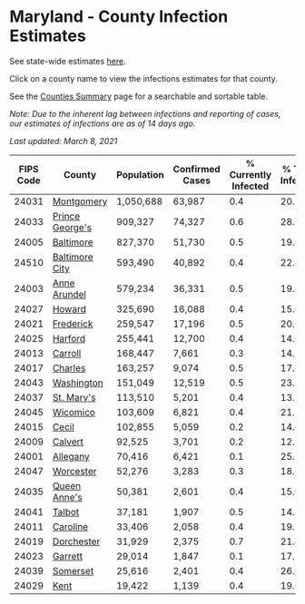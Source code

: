 # Maryland - County Infection Estimates

See state-wide estimates [here](/infections/us-md).

Click on a county name to view the infections estimates for that county.

See the [Counties Summary](/infections/summary-counties) page for a searchable and sortable table.

*Note: Due to the inherent lag between infections and reporting of cases, our estimates of infections are as of 14 days ago.*

*Last updated: March 8, 2021*

|   FIPS Code |                             County |   Population |   Confirmed Cases |   % Currently Infected |   % Total Infected |
|-------------|------------------------------------|--------------|-------------------|------------------------|--------------------|
|       24031 |           [Montgomery](montgomery) |    1,050,688 |            63,987 |                    0.4 |               20.7 |
|       24033 | [Prince George's](prince-george's) |      909,327 |            74,327 |                    0.6 |               28.6 |
|       24005 |             [Baltimore](baltimore) |      827,370 |            51,730 |                    0.5 |               19.9 |
|       24510 |   [Baltimore City](baltimore-city) |      593,490 |            40,892 |                    0.4 |               22.4 |
|       24003 |       [Anne Arundel](anne-arundel) |      579,234 |            36,331 |                    0.5 |               19.4 |
|       24027 |                   [Howard](howard) |      325,690 |            16,088 |                    0.4 |               15.6 |
|       24021 |             [Frederick](frederick) |      259,547 |            17,196 |                    0.5 |               20.6 |
|       24025 |                 [Harford](harford) |      255,441 |            12,700 |                    0.4 |               14.6 |
|       24013 |                 [Carroll](carroll) |      168,447 |             7,661 |                    0.3 |               14.2 |
|       24017 |                 [Charles](charles) |      163,257 |             9,074 |                    0.5 |               17.6 |
|       24043 |           [Washington](washington) |      151,049 |            12,519 |                    0.5 |               23.1 |
|       24037 |           [St. Mary's](st.-mary's) |      113,510 |             5,201 |                    0.4 |               13.7 |
|       24045 |               [Wicomico](wicomico) |      103,609 |             6,821 |                    0.4 |               21.1 |
|       24015 |                     [Cecil](cecil) |      102,855 |             5,059 |                    0.2 |               14.6 |
|       24009 |                 [Calvert](calvert) |       92,525 |             3,701 |                    0.2 |               12.1 |
|       24001 |               [Allegany](allegany) |       70,416 |             6,421 |                    0.1 |               25.5 |
|       24047 |             [Worcester](worcester) |       52,276 |             3,283 |                    0.3 |               18.5 |
|       24035 |       [Queen Anne's](queen-anne's) |       50,381 |             2,601 |                    0.4 |               15.0 |
|       24041 |                   [Talbot](talbot) |       37,181 |             1,907 |                    0.5 |               14.8 |
|       24011 |               [Caroline](caroline) |       33,406 |             2,058 |                    0.4 |               19.3 |
|       24019 |           [Dorchester](dorchester) |       31,929 |             2,375 |                    0.7 |               21.4 |
|       24023 |                 [Garrett](garrett) |       29,014 |             1,847 |                    0.1 |               17.2 |
|       24039 |               [Somerset](somerset) |       25,616 |             2,401 |                    0.4 |               26.0 |
|       24029 |                       [Kent](kent) |       19,422 |             1,139 |                    0.4 |               19.0 |